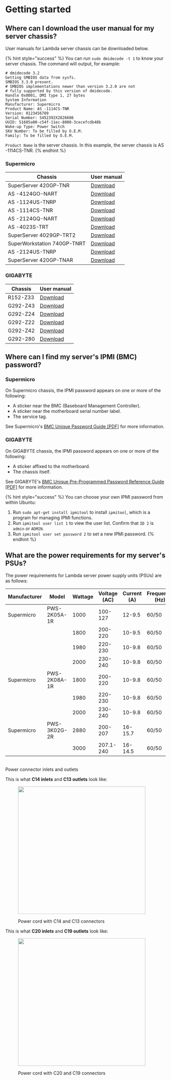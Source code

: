 # Getting started

## Where can I download the user manual for my server chassis?

User manuals for Lambda server chassis can be downloaded below.

{% hint style="success" %}
You can run `sudo dmidecode -t 1` to know your server chassis. The command will output, for example:

```
# dmidecode 3.2
Getting SMBIOS data from sysfs.
SMBIOS 3.3.0 present.
# SMBIOS implementations newer than version 3.2.0 are not
# fully supported by this version of dmidecode.
Handle 0x0001, DMI type 1, 27 bytes
System Information
Manufacturer: Supermicro
Product Name: AS -1114CS-TNR
Version: 0123456789
Serial Number: S452392X2826686
UUID: 51605a00-c54f-11ec-8000-3cecefcdb48b
Wake-up Type: Power Switch
SKU Number: To be filled by O.E.M.
Family: To be filled by O.E.M.
```

`Product Name` is the server chassis. In this example, the server chassis is AS -1114CS-TNR.
{% endhint %}

### Supermicro <a href="#supermicro" id="supermicro"></a>

| Chassis                     | User manual                                                                |
| --------------------------- | -------------------------------------------------------------------------- |
| SuperServer 420GP-TNR       | [Download](https://www.supermicro.com/manuals/superserver/4U/MNL-2389.pdf) |
| AS -4124GO-NART             | [Download](https://www.supermicro.com/manuals/superserver/4U/MNL-2379.pdf) |
| AS -1124US-TNRP             | [Download](https://www.supermicro.com/manuals/superserver/1U/MNL-2286.pdf) |
| AS -1114CS-TNR              | [Download](https://www.supermicro.com/manuals/superserver/1U/MNL-2397.pdf) |
| AS -2124GQ-NART             | [Download](https://www.supermicro.com/manuals/superserver/2U/MNL-2356.pdf) |
| AS -4023S-TRT               | [Download](https://www.supermicro.com/manuals/superserver/4U/MNL-2037.pdf) |
| SuperServer 4029GP-TRT2     | [Download](https://www.supermicro.com/manuals/superserver/4U/MNL-2107.pdf) |
| SuperWorkstation 740GP-TNRT | [Download](https://www.supermicro.com/manuals/superserver/4U/MNL-2292.pdf) |
| AS -2124US-TNRP             | [Download](https://www.supermicro.com/manuals/superserver/2U/MNL-2288.pdf) |
| SuperServer 420GP-TNAR      | [Download](https://www.supermicro.com/manuals/superserver/4U/MNL-2350.pdf) |

### GIGABYTE <a href="#gigabyte" id="gigabyte"></a>

| Chassis  | User manual                                                                                                 |
| -------- | ----------------------------------------------------------------------------------------------------------- |
| R152-Z33 | [Download](https://download.gigabyte.com/FileList/Manual/server\_manual\_R152-Z33\_e\_10.pdf)               |
| G292-Z43 | [Download](https://download.gigabyte.com/FileList/Manual/server\_system\_manual\_G292-Z43\_e\_v10.pdf)      |
| G292-Z24 | [Download](https://download.gigabyte.com/FileList/Manual/server\_system\_manual\_G292-Z24\_e\_A00.pdf)      |
| G292-Z22 | [Download](https://download.gigabyte.com/FileList/Manual/server\_system\_manual\_g292-z20\_z22\_e\_1.0.pdf) |
| G292-Z42 | [Download](https://download.gigabyte.com/FileList/Manual/server\_system\_manual\_g292-z40\_z42\_e\_1.0.pdf) |
| G292-280 | [Download](https://download.gigabyte.com/FileList/Manual/server\_manual\_G292-280\_e\_10.pdf)               |

## Where can I find my server's IPMI (BMC) password?

### Supermicro <a href="#supermicro" id="supermicro"></a>

On Supermicro chassis, the IPMI password appears on one or more of the following:

* A sticker near the BMC (Baseboard Management Controller).
* A sticker near the motherboard serial number label.
* The service tag.

See Supermicro's [BMC Unique Password Guide \[PDF\]](https://www.supermicro.com/support/BMC\_Unique\_Password\_Guide.pdf) for more information.

### GIGABYTE <a href="#gigabyte" id="gigabyte"></a>

On GIGABYTE chassis, the IPMI password appears on one or more of the following:

* A sticker affixed to the motherboard.
* The chassis itself.

See GIGABYTE's [BMC Unique Pre-Programmed Password Reference Guide \[PDF\]](https://www.gigabyte.com/Fileupload/Global/Multimedia/101/file/573/1015.pdf) for more information.

{% hint style="success" %}
You can choose your own IPMI password from within Ubuntu:

1. Run `sudo apt-get install ipmitool` to install `ipmitool`, which is a program for managing IPMI functions.
2. Run `ipmitool user list 1` to view the user list. Confirm that `ID 2` is `admin` or `ADMIN`.
3. Run `ipmitool user set password 2` to set a new IPMI password.
{% endhint %}

## What are the power requirements for my server's PSUs?

The power requirements for Lambda server power supply units (PSUs) are as follows:

| Manufacturer | Model        | Wattage | Voltage (AC) | Current (A) | Frequency (Hz) | Inlet/Outlet | Efficiency               |
| ------------ | ------------ | ------- | ------------ | ----------- | -------------- | ------------ | ------------------------ |
| Supermicro   | PWS-2K05A-1R | 1000    | 100-127      | 12-9.5      | 60/50          | C14/C13      | 80 Plus Titanium (> 96%) |
|              |              | 1800    | 200-220      | 10-9.5      | 60/50          |              |                          |
|              |              | 1980    | 220-230      | 10-9.8      | 60/50          |              |                          |
|              |              | 2000    | 230-240      | 10-9.8      | 60/50          |              |                          |
| Supermicro   | PWS-2K08A-1R | 1800    | 200-220      | 10-9.8      | 60/50          | C14/C13      | 80 Plus Titanium (> 96%) |
|              |              | 1980    | 220-230      | 10-9.8      | 60/50          |              |                          |
|              |              | 2000    | 230-240      | 10-9.8      | 60/50          |              |                          |
| Supermicro   | PWS-3K02G-2R | 2880    | 200-207      | 16-15.7     | 60/50          | C20/C19      | 80 Plus Titanium (> 96%) |
|              |              | 3000    | 207.1-240    | 16-14.5     | 60/50          |              |                          |

\
Power connector inlets and outlets

This is what **C14 inlets** and **C13 outlets** look like:

<figure><img src="https://old.docs.lambdalabs.com/servers/power-requirements/c14-c13-connectors_hu42f5eb243ec311f38c013be90e0f947f_247364_400x0_resize_catmullrom_3.png" alt="" height="400" width="400"><figcaption><p>Power cord with C14 and C13 connectors</p></figcaption></figure>

This is what **C20 inlets** and **C19 outlets** look like:

<figure><img src="https://old.docs.lambdalabs.com/servers/power-requirements/c20-c19-connectors_hub7bb92652f6e7d335159a840b3989e9b_248506_400x0_resize_catmullrom_3.png" alt="" height="400" width="400"><figcaption><p>Power cord with C20 and C19 connectors</p></figcaption></figure>
